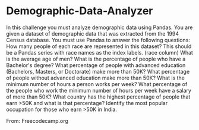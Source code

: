 # Demographic-Data-Analyzer
In this challenge you must analyze demographic data using Pandas. You are given a dataset of demographic data that was extracted from the 1994 Census database. You must use Pandas to answer the following questions:  
How many people of each race are represented in this dataset? This should be a Pandas series with race names as the index labels. (race column) 
What is the average age of men? 
What is the percentage of people who have a Bachelor's degree?
What percentage of people with advanced education (Bachelors, Masters, or Doctorate) make more than 50K?
What percentage of people without advanced education make more than 50K?
What is the minimum number of hours a person works per week?
What percentage of the people who work the minimum number of hours per week have a salary of more than 50K?
What country has the highest percentage of people that earn >50K and what is that percentage?
Identify the most popular occupation for those who earn >50K in India.

From: Freecodecamp.org
